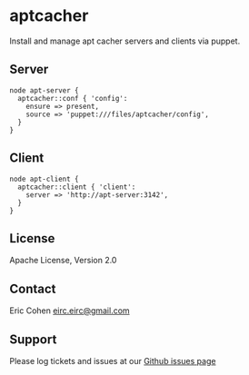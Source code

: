aptcacher
=========

Install and manage apt cacher servers and clients via puppet.

Server
------

    node apt-server {
      aptcacher::conf { 'config':
        ensure => present,
        source => 'puppet:///files/aptcacher/config',
      }
    }

Client
------

    node apt-client {
      aptcacher::client { 'client':
        server => 'http://apt-server:3142',
      }
    }

License
-------

Apache License, Version 2.0

Contact
-------

Eric Cohen <eirc.eirc@gmail.com>

Support
-------

Please log tickets and issues at our [Github issues page](https://github.com/eirc/aptcacher/issues)
